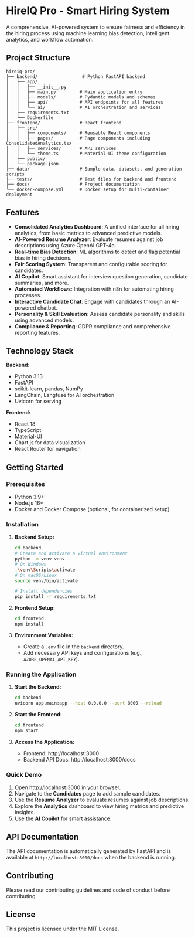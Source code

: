 # HireIQ Pro - Smart Hiring System

A comprehensive, AI-powered system to ensure fairness and efficiency in the hiring process using machine learning bias detection, intelligent analytics, and workflow automation.

## Project Structure

```
hireiq-pro/
├── backend/                 # Python FastAPI backend
│   ├── app/
│   │   ├── __init__.py
│   │   ├── main.py         # Main application entry
│   │   ├── models/         # Pydantic models and schemas
│   │   ├── api/            # API endpoints for all features
│   │   └── ai/             # AI orchestration and services
│   ├── requirements.txt
│   └── Dockerfile
├── frontend/               # React frontend
│   ├── src/
│   │   ├── components/     # Reusable React components
│   │   ├── pages/          # Page components including ConsolidatedAnalytics.tsx
│   │   ├── services/       # API services
│   │   └── theme.ts        # Material-UI theme configuration
│   ├── public/
│   └── package.json
├── data/                   # Sample data, datasets, and generation scripts
├── tests/                  # Test files for backend and frontend
├── docs/                   # Project documentation
└── docker-compose.yml      # Docker setup for multi-container deployment
```

## Features

- **Consolidated Analytics Dashboard**: A unified interface for all hiring analytics, from basic metrics to advanced predictive models.
- **AI-Powered Resume Analyzer**: Evaluate resumes against job descriptions using Azure OpenAI GPT-4o.
- **Real-time Bias Detection**: ML algorithms to detect and flag potential bias in hiring decisions.
- **Fair Scoring System**: Transparent and configurable scoring for candidates.
- **AI Copilot**: Smart assistant for interview question generation, candidate summaries, and more.
- **Automated Workflows**: Integration with n8n for automating hiring processes.
- **Interactive Candidate Chat**: Engage with candidates through an AI-powered chatbot.
- **Personality & Skill Evaluation**: Assess candidate personality and skills using advanced models.
- **Compliance & Reporting**: GDPR compliance and comprehensive reporting features.

## Technology Stack

**Backend:**
- Python 3.13
- FastAPI
- scikit-learn, pandas, NumPy
- LangChain, Langfuse for AI orchestration
- Uvicorn for serving

**Frontend:**
- React 18
- TypeScript
- Material-UI
- Chart.js for data visualization
- React Router for navigation

## Getting Started

### Prerequisites
- Python 3.9+
- Node.js 16+
- Docker and Docker Compose (optional, for containerized setup)

### Installation

1.  **Backend Setup:**
    ```bash
    cd backend
    # Create and activate a virtual environment
    python -m venv venv
    # On Windows
    .\venv\Scripts\activate
    # On macOS/Linux
    source venv/bin/activate
    
    # Install dependencies
    pip install -r requirements.txt
    ```

2.  **Frontend Setup:**
    ```bash
    cd frontend
    npm install
    ```

3.  **Environment Variables:**
    - Create a `.env` file in the `backend` directory.
    - Add necessary API keys and configurations (e.g., `AZURE_OPENAI_API_KEY`).

### Running the Application

1.  **Start the Backend:**
    ```bash
    cd backend
    uvicorn app.main:app --host 0.0.0.0 --port 8000 --reload
    ```

2.  **Start the Frontend:**
    ```bash
    cd frontend
    npm start
    ```

3.  **Access the Application:**
    - Frontend: http://localhost:3000
    - Backend API Docs: http://localhost:8000/docs

### Quick Demo

1.  Open http://localhost:3000 in your browser.
2.  Navigate to the **Candidates** page to add sample candidates.
3.  Use the **Resume Analyzer** to evaluate resumes against job descriptions.
4.  Explore the **Analytics** dashboard to view hiring metrics and predictive insights.
5.  Use the **AI Copilot** for smart assistance.

## API Documentation

The API documentation is automatically generated by FastAPI and is available at `http://localhost:8000/docs` when the backend is running.

## Contributing

Please read our contributing guidelines and code of conduct before contributing.

## License

This project is licensed under the MIT License.
